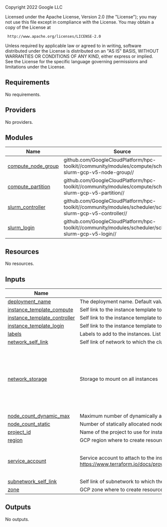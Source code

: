 <!-- BEGINNING OF PRE-COMMIT-TERRAFORM DOCS HOOK -->
Copyright 2022 Google LLC

Licensed under the Apache License, Version 2.0 (the "License");
you may not use this file except in compliance with the License.
You may obtain a copy of the License at

     http://www.apache.org/licenses/LICENSE-2.0

Unless required by applicable law or agreed to in writing, software
distributed under the License is distributed on an "AS IS" BASIS,
WITHOUT WARRANTIES OR CONDITIONS OF ANY KIND, either express or implied.
See the License for the specific language governing permissions and
limitations under the License.

## Requirements

No requirements.

## Providers

No providers.

## Modules

| Name | Source | Version |
|------|--------|---------|
| <a name="module_compute_node_group"></a> [compute\_node\_group](#module\_compute\_node\_group) | github.com/GoogleCloudPlatform/hpc-toolkit//community/modules/compute/schedmd-slurm-gcp-v5-node-group// | v1.16.0 |
| <a name="module_compute_partition"></a> [compute\_partition](#module\_compute\_partition) | github.com/GoogleCloudPlatform/hpc-toolkit//community/modules/compute/schedmd-slurm-gcp-v5-partition// | v1.16.0 |
| <a name="module_slurm_controller"></a> [slurm\_controller](#module\_slurm\_controller) | github.com/GoogleCloudPlatform/hpc-toolkit//community/modules/scheduler/schedmd-slurm-gcp-v5-controller// | v1.16.0 |
| <a name="module_slurm_login"></a> [slurm\_login](#module\_slurm\_login) | github.com/GoogleCloudPlatform/hpc-toolkit//community/modules/scheduler/schedmd-slurm-gcp-v5-login// | v1.16.0 |

## Resources

No resources.

## Inputs

| Name | Description | Type | Default | Required |
|------|-------------|------|---------|:--------:|
| <a name="input_deployment_name"></a> [deployment\_name](#input\_deployment\_name) | The deployment name. Default value is name\_prefix-depl. | `string` | `null` | no |
| <a name="input_instance_template_compute"></a> [instance\_template\_compute](#input\_instance\_template\_compute) | Self link to the instance template to be used for creating compute nodes. | `string` | n/a | yes |
| <a name="input_instance_template_controller"></a> [instance\_template\_controller](#input\_instance\_template\_controller) | Self link to the instance template to be used for creating controller node. | `string` | n/a | yes |
| <a name="input_instance_template_login"></a> [instance\_template\_login](#input\_instance\_template\_login) | Self link to the instance template to be used for creating login node. | `string` | n/a | yes |
| <a name="input_labels"></a> [labels](#input\_labels) | Labels to add to the instances. List key, value pairs. | `map(any)` | `{}` | no |
| <a name="input_network_self_link"></a> [network\_self\_link](#input\_network\_self\_link) | Self link of network to which the cluster will be attached | `string` | n/a | yes |
| <a name="input_network_storage"></a> [network\_storage](#input\_network\_storage) | Storage to mount on all instances | <pre>list(object({<br>    server_ip             = string,<br>    remote_mount          = string,<br>    local_mount           = string,<br>    fs_type               = string,<br>    mount_options         = string,<br>    client_install_runner = map(string)<br>    mount_runner          = map(string)<br>  }))</pre> | `[]` | no |
| <a name="input_node_count_dynamic_max"></a> [node\_count\_dynamic\_max](#input\_node\_count\_dynamic\_max) | Maximum number of dynamically allocated nodes allowed in compute partition | `number` | n/a | yes |
| <a name="input_node_count_static"></a> [node\_count\_static](#input\_node\_count\_static) | Number of statically allocated nodes in compute partition | `number` | n/a | yes |
| <a name="input_project_id"></a> [project\_id](#input\_project\_id) | Name of the project to use for instantiating clusters. | `string` | n/a | yes |
| <a name="input_region"></a> [region](#input\_region) | GCP region where to create resources. | `string` | n/a | yes |
| <a name="input_service_account"></a> [service\_account](#input\_service\_account) | Service account to attach to the instance. See https://www.terraform.io/docs/providers/google/r/compute_instance_template.html#service_account. | <pre>object({<br>    email  = string,<br>    scopes = set(string)<br>  })</pre> | n/a | yes |
| <a name="input_subnetwork_self_link"></a> [subnetwork\_self\_link](#input\_subnetwork\_self\_link) | Self link of subnetwork to which the cluster will be attached | `string` | n/a | yes |
| <a name="input_zone"></a> [zone](#input\_zone) | GCP zone where to create resources. Only use if multi\_zonal is false. | `string` | n/a | yes |

## Outputs

No outputs.
<!-- END OF PRE-COMMIT-TERRAFORM DOCS HOOK -->